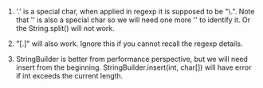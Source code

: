 
1. '.' is a special char, when applied in regexp it is supposed to be "\\.". Note that '\' is also a special char so we will need one more '\' to identify it. Or the String.split() will not work.

2. "[.]" will also work. Ignore this if you cannot recall the regexp details.

3. StringBuilder is better from performance perspective, but we will need insert from the beginning. StringBuilder.insert(int, char[]) will have error if int exceeds the current length.

 
